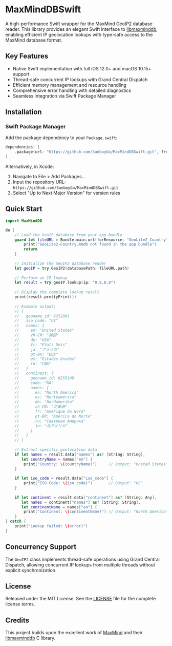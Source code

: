 # MaxMindDBSwift

A high-performance Swift wrapper for the MaxMind GeoIP2 database reader. This library provides an elegant Swift interface to [libmaxminddb](https://github.com/maxmind/libmaxminddb), enabling efficient IP geolocation lookups with type-safe access to the MaxMind database format.

## Key Features

- Native Swift implementation with full iOS 12.0+ and macOS 10.15+ support
- Thread-safe concurrent IP lookups with Grand Central Dispatch
- Efficient memory management and resource handling
- Comprehensive error handling with detailed diagnostics
- Seamless integration via Swift Package Manager

## Installation

### Swift Package Manager

Add the package dependency to your `Package.swift`:

```swift
dependencies: [
    .package(url: "https://github.com/SunboyGo/MaxMindDBSwift.git", from: "1.0.0")
]
```

Alternatively, in Xcode:
1. Navigate to File > Add Packages...
2. Input the repository URL: `https://github.com/SunboyGo/MaxMindDBSwift.git`
3. Select "Up to Next Major Version" for version rules

## Quick Start

```swift
import MaxMindDB

do {
    // Load the GeoIP database from your app bundle
    guard let fileURL = Bundle.main.url(forResource: "GeoLite2-Country", withExtension: "mmdb") else {
        print("GeoLite2-Country.mmdb not found in the app bundle")
        return
    }
    
    // Initialize the GeoIP2 database reader
    let geoIP = try GeoIP2(databasePath: fileURL.path)
    
    // Perform an IP lookup
    let result = try geoIP.lookup(ip: "8.8.8.8")
    
    // Display the complete lookup result
    print(result.prettyPrint())
    
    // Example output:
    // {
    //   geoname_id: 6252001
    //   iso_code: "US"
    //   names: {
    //     en: "United States"
    //     zh-CN: "美国"
    //     de: "USA"
    //     fr: "États Unis"
    //     ja: "アメリカ"
    //     pt-BR: "EUA"
    //     es: "Estados Unidos"
    //     ru: "США"
    //   }
    //   continent: {
    //     geoname_id: 6255149
    //     code: "NA"
    //     names: {
    //       en: "North America"
    //       es: "Norteamérica"
    //       de: "Nordamerika"
    //       zh-CN: "北美洲"
    //       fr: "Amérique du Nord"
    //       pt-BR: "América do Norte"
    //       ru: "Северная Америка"
    //       ja: "北アメリカ"
    //     }
    //   }
    // }
    
    // Extract specific geolocation data
    if let names = result.data["names"] as? [String: String],
       let countryName = names["en"] {
        print("Country: \(countryName)")     // Output: "United States"
    }
    
    if let iso_code = result.data["iso_code"] {
        print("ISO Code: \(iso_code)")       // Output: "US"
    }
    
    if let continent = result.data["continent"] as? [String: Any],
       let names = continent["names"] as? [String: String],
       let continentName = names["en"] {
        print("Continent: \(continentName)") // Output: "North America"
    }
} catch {
    print("Lookup failed: \(error)")
}
```

## Concurrency Support

The `GeoIP2` class implements thread-safe operations using Grand Central Dispatch, allowing concurrent IP lookups from multiple threads without explicit synchronization.

## License

Released under the MIT License. See the [LICENSE](LICENSE) file for the complete license terms.

## Credits

This project builds upon the excellent work of [MaxMind](https://www.maxmind.com/) and their [libmaxminddb](https://github.com/maxmind/libmaxminddb) C library.
